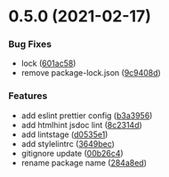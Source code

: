 # 0.5.0 (2021-02-17)

### Bug Fixes

* lock ([601ac58](https://github.com/Objectivezt/scaffold-rule/commit/601ac58))
* remove package-lock.json ([9c9408d](https://github.com/Objectivezt/scaffold-rule/commit/9c9408d))

### Features

* add eslint prettier config ([b3a3956](https://github.com/Objectivezt/scaffold-rule/commit/b3a3956))
* add htmlhint jsdoc lint ([8c2314d](https://github.com/Objectivezt/scaffold-rule/commit/8c2314d))
* add lintstage ([d0535e1](https://github.com/Objectivezt/scaffold-rule/commit/d0535e1))
* add stylelintrc ([3649bec](https://github.com/Objectivezt/scaffold-rule/commit/3649bec))
* gitignore update ([00b26c4](https://github.com/Objectivezt/scaffold-rule/commit/00b26c4))
* rename package name ([284a8ed](https://github.com/Objectivezt/scaffold-rule/commit/284a8ed))
